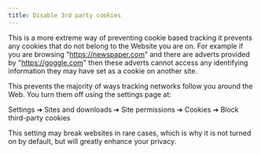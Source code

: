 ```yaml
---
title: Disable 3rd party cookies
---
```


This is a more extreme way of preventing cookie based tracking it prevents any cookies that do not belong to the Website you are on. For example if you are browsing "https://newspaper.com" and there are adverts provided by "https://goggle.com" then these adverts cannot access any identifying information they may have set as a cookie on another site.

This prevents the majority of ways tracking networks follow you around the Web. You turn them off using the  settings page at: 

Settings ➔ Sites and downloads ➔ Site permissions ➔ Cookies ➔ Block third-party cookies

This setting may break websites in rare cases, which is why it is not turned on by default, but will greatly enhance your privacy.